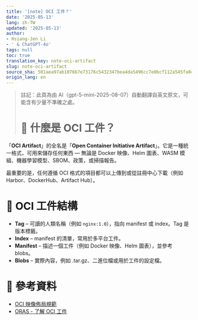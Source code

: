 ```yaml
---
title: '[note] OCI 工件？'
date: '2025-05-13'
lang: zh-TW
updated: '2025-05-13'
author:
- Hsiang-Jen Li
- ' & ChatGPT-4o'
tags: null
toc: true
translation_key: note-oci-artifact
slug: note-oci-artifact
source_sha: 501aea97ab1076b7e73176c5432347bea4da5496cc7e0bcf112a545fa049c9f8
origin_lang: en
---
```


> 註記：此頁為由 AI（gpt-5-mini-2025-08-07）自動翻譯自英文原文，可能含有少量不準確之處。
> 
> # 📌 什麼是 OCI 工件？

「**OCI Artifact**」的全名是「**Open Container Initiative Artifact**」。它是一種統一格式，可用來儲存任何東西 — 無論是 Docker 映像、Helm 圖表、WASM 模組、機器學習模型、SBOM、政策，或掃描報告。

最重要的是，任何遵循 OCI 格式的項目都可以上傳到或從註冊中心下載（例如 Harbor、DockerHub、Artifact Hub）。

<!-- more -->

# 🚀 OCI 工件結構

- **Tag** – 可讀的人類名稱（例如 `nginx:1.0`），指向 manifest 或 index。Tag 是版本標籤。
- **Index** – manifest 的清單，常用於多平台工件。
- **Manifest** – 描述一個工件（例如 Docker 映像、Helm 圖表），並參考 blobs。
- **Blobs** – 實際內容，例如 .tar.gz、二進位檔或用於工件的設定檔。


# 🔗 參考資料
- [OCI 映像佈局規範](https://github.com/opencontainers/image-spec/blob/v1.1.1/image-layout.md)
- [ORAS - 了解 OCI 工件](https://oras.land/docs/concepts/artifact/)
